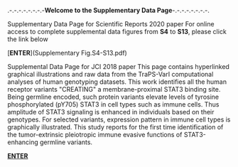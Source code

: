 .-.-.-.-.-.-.-.-**Welcome to the Supplementary Data Page**-.-.-.-.-.-.-.-.

Supplementary Data Page for Scientific Reports 2020 paper
For online access to complete supplemental data figures from **S4** to **S13**, please click the link below

[**ENTER**](Supplementary Fig.S4-S13.pdf)






Supplemental Data Page for JCI 2018 paper
This page contains hyperlinked graphical illustrations and raw data from the TraPS-VarI computational analyses of human genotyping datasets. This work identifies all the human receptor variants "CREATING" a membrane-proximal STAT3 binding site. Being germline encoded, such protein variants elevate levels of tyrosine phosphorylated (pY705) STAT3 in cell types such as immune cells. Thus amplitude of STAT3 signaling is enhanced in individuals based on their genotypes. For selected variants, expression pattern in immune cell types is graphically illustrated. This study reports for the first time identification of the tumor-extrinsic pleiotropic immune evasive functions of STAT3-enhancing germline variants.

[**ENTER**](TBSMs.html)
